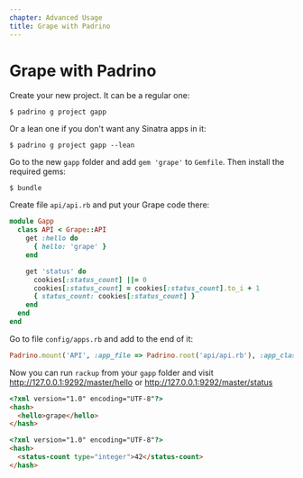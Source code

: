 ```yaml
---
chapter: Advanced Usage
title: Grape with Padrino
---
```


# Grape with Padrino

Create your new project. It can be a regular one:

```shell
$ padrino g project gapp
```

Or a lean one if you don't want any Sinatra apps in it:

```shell
$ padrino g project gapp --lean
```

Go to the new `gapp` folder and add `gem 'grape'` to `Gemfile`. Then install the
required gems:

```shell
$ bundle
```

Create file `api/api.rb` and put your Grape code there:

```ruby
module Gapp
  class API < Grape::API
    get :hello do
      { hello: 'grape' }
    end

    get 'status' do
      cookies[:status_count] ||= 0
      cookies[:status_count] = cookies[:status_count].to_i + 1
      { status_count: cookies[:status_count] }
    end
  end
end
```

Go to file `config/apps.rb` and add to the end of it:

```ruby
Padrino.mount('API', :app_file => Padrino.root('api/api.rb'), :app_class => 'Gapp::API').to('/master')
```

Now you can run `rackup` from your `gapp` folder and visit
<http://127.0.0.1:9292/master/hello> or <http://127.0.0.1:9292/master/status>

```html
<?xml version="1.0" encoding="UTF-8"?>
<hash>
  <hello>grape</hello>
</hash>
```

```html
<?xml version="1.0" encoding="UTF-8"?>
<hash>
  <status-count type="integer">42</status-count>
</hash>
```

